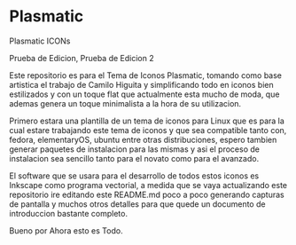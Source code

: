 Plasmatic
=========

Plasmatic ICONs

Prueba de Edicion, Prueba de Edicion 2

Este repositorio es para el Tema de Iconos Plasmatic, tomando como base artistica el trabajo de Camilo Higuita y simplificando todo en iconos bien estilizados y con un toque flat que actualmente esta mucho de moda, que ademas genera un toque minimalista a la hora de su utilizacion.

Primero estara una plantilla de un tema de iconos para Linux que es para la cual estare trabajando este tema de iconos y que sea compatible tanto con, fedora, elementaryOS, ubuntu entre otras distribuciones, espero tambien generar paquetes de instalacion para las mismas y asi el proceso de instalacion sea sencillo tanto para el novato como para el avanzado.

El software que se usara para el desarrollo de todos estos iconos es Inkscape como programa vectorial, a medida que se vaya actualizando este repositorio ire editando este README.md poco a poco generando capturas de pantalla y muchos otros detalles para que quede un documento de introduccion bastante completo.

Bueno por Ahora esto es Todo.
